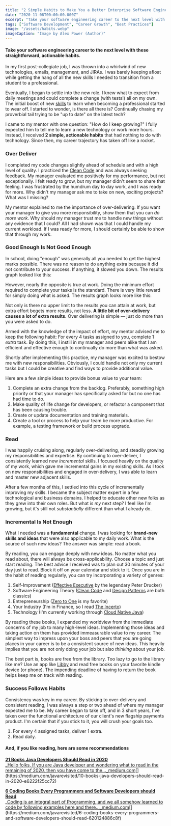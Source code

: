 ```yaml
---
title: "2 Simple Habits to Make You a Better Enterprise Software Engineer"
date: "2020-11-08T00:00:00.000Z"
excerpt: "Take your software engineering career to the next level with these straightforward, actionable habits."
tags: ["Software Development", "Career Growth", "Best Practices"]
image: "/assets/habits.webp"
imageCaption: "Image by Alex Power (Author)"
---
```


#### Take your software engineering career to the next level with these straightforward, actionable habits.

In my first post-collegiate job, I was thrown into a whirlwind of new technologies, emails, management, and JIRAs. I was barely keeping afloat while getting the hang of all the new skills I needed to transition from a student to a professional.

Eventually, I began to settle into the new role. I knew what to expect from daily meetings and could complete a change (with tests!) all on my own. The initial boost of new [skills](https://dev.to/javinpaul/11-essential-skills-software-developers-should-learn-in-2020-1bio) to learn when becoming a professional started to wear off. I started to wonder, is there all there is? Continually chasing my proverbial tail trying to be "up to date" on the latest tech?

I came to my mentor with one question: "How do I keep growing?" I fully expected him to tell me to learn a new technology or work more hours. Instead, I received **2 simple, actionable habits** that had nothing to do with technology. Since then, my career trajectory has taken off like a rocket.
 
### Over Deliver

I completed my code changes slightly ahead of schedule and with a high level of quality. I practiced the [Clean Code](https://medium.com/javarevisited/clean-code-a-must-read-coding-book-for-programmers-9dc80494d27c) and was always seeking feedback. My manager evaluated me positively for my performance, but not exceptionally. I felt ready to grow, but my manager didn't seem to share that feeling. I was frustrated by the humdrum day to day work, and I was ready for more. Why didn't my manager ask me to take on new, exciting projects? What was I missing?

My mentor explained to me the importance of over-delivering. If you want your manager to give you more responsibility, show them that you can _do more work_. Why should my manager trust me to handle new things without any evidence that I could? All I had shown was that I could handle my current workload. If I was ready for more, I should certainly be able to show that through my work.

### Good Enough Is Not Good Enough

In school, doing "enough" was generally all you needed to get the highest marks possible. There was no reason to do anything extra because it did not contribute to your success. If anything, it slowed you down. The results graph looked like this:

However, nearly the opposite is true at work. Doing the minimum effort required to complete your tasks is the standard. There is very little reward for simply doing what is asked. The results graph looks more like this:

Not only is there no upper limit to the results you can attain at work, but extra effort begets more results, not less. **A little bit of over-delivery causes a lot of extra results.** Over delivering is simple — just do more than you were asked to do.

Armed with the knowledge of the impact of effort, my mentor advised me to keep the following habit: For every 4 tasks assigned to you, complete 1 _extra_ task. By doing this, I instill in my manager and peers alike that I am efficient and effective enough to continually do more than what was asked.

Shortly after implementing this practice, my manager was excited to bestow me with new responsibilities. Obviously, I could handle not only my current tasks but I could be creative and find ways to provide additional value.

Here are a few simple ideas to provide bonus value to your team:

1.  Complete an extra change from the backlog. Preferably, something high priority or that your manager has specifically asked for but no one has had time to do.
2.  Make quality of life change for developers, or refactor a component that has been causing trouble.
3.  Create or update documentation and training materials.
4.  Create a tool or process to help your team be more productive. For example, a testing framework or build process upgrade.

### Read

I was happily cruising along, regularly over-delivering, and steadily growing my responsibilities and expertise. By continuing to over-deliver, I consistently learned new _incremental_ skills. I focused heavily on the quality of my work, which gave me incremental gains in my existing skills. As I took on new responsibilities and engaged in over-delivery, I was able to learn and master new adjacent skills.

After a few months of this, I settled into this cycle of incrementally improving my skills. I became the subject matter expert in a few technological and business domains. I helped to educate other new folks as they grew into their own roles. But what is _my_ next step? I feel like I'm growing, but it's still not _substantially_ different than what I already do.

### Incremental Is Not Enough

What I needed was a **fundamental** change. I was looking for **brand-new skills and ideas** that were also applicable to my daily work. What is the source of such new ideas? The answer was simple: read a book.

By reading, you can engage deeply with new ideas. No matter what you read about, there will always be cross-applicability. Choose a topic and just start reading. The best advice I received was to plan out 30 minutes of your day just to read. Block it off on your calendar and stick to it. Once you are in the habit of reading regularly, you can try incorporating a variety of genres:

1.  Self-Improvement ([Effective Executive](https://www.amazon.com/Effective-Executive-Definitive-Harperbusiness-Essentials/dp/0060833459) by the legendary Peter Drucker)
2.  Software Engineering Theory ([Clean Code](https://www.amazon.com/Clean-Code-Handbook-Software-Craftsmanship/dp/0132350882) and [Design Patterns](https://www.amazon.com/Design-Patterns-Elements-Reusable-Object-Oriented/dp/0201633612) are both classics)
3.  Entrepreneurship ([Zero to One](https://www.amazon.com/Zero-One-Notes-Startups-Future/dp/0804139296) is my favorite)
4.  Your Industry (I'm in Finance, so I read [The Incerto](https://www.penguinrandomhouse.com/series/INO/incerto))
5.  Technology (I'm currently working through [Cloud Native Java](https://www.amazon.com/Cloud-Native-Java-Designing-Resilient/dp/1449374646))

By reading these books, I expanded my worldview from the immediate concerns of my job to many high-level ideas. Implementing those ideas and taking action on them has provided immeasurable value to my career. The simplest way to impress upon your boss and peers that you are going places in your career is to be a consistent source of new ideas. This heavily implies that you are not only doing your job but also _thinking_ about your job.

The best part is, books are free from the library. Too lazy to go to the library like me? Use an app like [Libby](https://www.overdrive.com/apps/libby/) and read free books on your favorite kindle device (or phone). The impending deadline of having to return the book helps keep me on track with reading.

### Success Follows Habits

Consistency was key in my career. By sticking to over-delivery and consistent reading, I was always a step or two ahead of where my manager expected me to be. My career began to take off, and in 3 short years, I've taken over the functional architecture of our client's new flagship payments product. I'm certain that if you stick to it, you will crush your goals too.

1.  For every 4 assigned tasks, deliver 1 extra.
2.  Read daily.

#### And, if you like reading, here are some recommendations

[**21 Books Java Developers Should Read in 2020**  
_Hello folks, If you are Java developer and wondering what to read in the remaining of 2020, then you have come to the…_medium.com](https://medium.com/javarevisited/10-books-java-developers-should-read-in-2020-e6222f25cc72 "https://medium.com/javarevisited/10-books-java-developers-should-read-in-2020-e6222f25cc72")[](https://medium.com/javarevisited/10-books-java-developers-should-read-in-2020-e6222f25cc72)

[**6 Coding Books Every Programmers and Software Developers should Read**  
_Coding is an integral part of Programming, and we all somehow learned to code by following examples here and there…_medium.com](https://medium.com/javarevisited/6-coding-books-every-programmers-and-software-developers-should-read-620124886c8f "https://medium.com/javarevisited/6-coding-books-every-programmers-and-software-developers-should-read-620124886c8f")[](https://medium.com/javarevisited/6-coding-books-every-programmers-and-software-developers-should-read-620124886c8f)